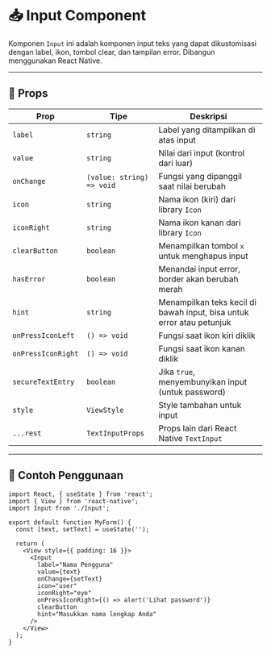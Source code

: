 # 📥 Input Component

Komponen `Input` ini adalah komponen input teks yang dapat dikustomisasi dengan label, ikon, tombol clear, dan tampilan error. Dibangun menggunakan React Native.

---

## 🔧 Props

| Prop             | Tipe               | Deskripsi                                                                 |
|------------------|--------------------|---------------------------------------------------------------------------|
| `label`          | `string`           | Label yang ditampilkan di atas input                                     |
| `value`          | `string`           | Nilai dari input (kontrol dari luar)                                     |
| `onChange`       | `(value: string) => void` | Fungsi yang dipanggil saat nilai berubah                           |
| `icon`           | `string`           | Nama ikon (kiri) dari library `Icon`                                     |
| `iconRight`      | `string`           | Nama ikon kanan dari library `Icon`                                      |
| `clearButton`    | `boolean`          | Menampilkan tombol `x` untuk menghapus input                             |
| `hasError`       | `boolean`          | Menandai input error, border akan berubah merah                          |
| `hint`           | `string`           | Menampilkan teks kecil di bawah input, bisa untuk error atau petunjuk    |
| `onPressIconLeft` | `() => void`      | Fungsi saat ikon kiri diklik                                             |
| `onPressIconRight` | `() => void`    | Fungsi saat ikon kanan diklik                                            |
| `secureTextEntry`| `boolean`          | Jika `true`, menyembunyikan input (untuk password)                       |
| `style`          | `ViewStyle`        | Style tambahan untuk input                                               |
| `...rest`        | `TextInputProps`   | Props lain dari React Native `TextInput`                                 |

---

## 🧪 Contoh Penggunaan

```tsx
import React, { useState } from 'react';
import { View } from 'react-native';
import Input from './Input';

export default function MyForm() {
  const [text, setText] = useState('');

  return (
    <View style={{ padding: 16 }}>
      <Input
        label="Nama Pengguna"
        value={text}
        onChange={setText}
        icon="user"
        iconRight="eye"
        onPressIconRight={() => alert('Lihat password')}
        clearButton
        hint="Masukkan nama lengkap Anda"
      />
    </View>
  );
}
